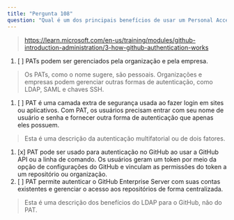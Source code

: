 ```yaml
---
title: "Pergunta 108"
question: "Qual é um dos principais benefícios de usar um Personal Access Token (PAT) em vez de um nome de usuário e senha padrão para autenticação no GitHub?"
---
```


> https://learn.microsoft.com/en-us/training/modules/github-introduction-administration/3-how-github-authentication-works
1. [ ] PATs podem ser gerenciados pela organização e pela empresa.
> Os PATs, como o nome sugere, são pessoais. Organizações e empresas podem gerenciar outras formas de autenticação, como LDAP, SAML e chaves SSH.
1. [ ] PAT é uma camada extra de segurança usada ao fazer login em sites ou aplicativos. Com PAT, os usuários precisam entrar com seu nome de usuário e senha e fornecer outra forma de autenticação que apenas eles possuem.
> Esta é uma descrição da autenticação multifatorial ou de dois fatores.
1. [x] PAT pode ser usado para autenticação no GitHub ao usar a GitHub API ou a linha de comando. Os usuários geram um token por meio da opção de configurações do GitHub e vinculam as permissões do token a um repositório ou organização.
1. [ ] PAT permite autenticar o GitHub Enterprise Server com suas contas existentes e gerenciar o acesso aos repositórios de forma centralizada.
> Esta é uma descrição dos benefícios do LDAP para o GitHub, não do PAT.
